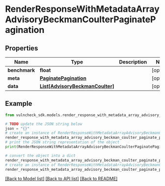 # RenderResponseWithMetadataArrayAdvisoryBeckmanCoulterPaginatePagination


## Properties

Name | Type | Description | Notes
------------ | ------------- | ------------- | -------------
**benchmark** | **float** |  | [optional] 
**meta** | [**PaginatePagination**](PaginatePagination.md) |  | [optional] 
**data** | [**List[AdvisoryBeckmanCoulter]**](AdvisoryBeckmanCoulter.md) |  | [optional] 

## Example

```python
from vulncheck_sdk.models.render_response_with_metadata_array_advisory_beckman_coulter_paginate_pagination import RenderResponseWithMetadataArrayAdvisoryBeckmanCoulterPaginatePagination

# TODO update the JSON string below
json = "{}"
# create an instance of RenderResponseWithMetadataArrayAdvisoryBeckmanCoulterPaginatePagination from a JSON string
render_response_with_metadata_array_advisory_beckman_coulter_paginate_pagination_instance = RenderResponseWithMetadataArrayAdvisoryBeckmanCoulterPaginatePagination.from_json(json)
# print the JSON string representation of the object
print(RenderResponseWithMetadataArrayAdvisoryBeckmanCoulterPaginatePagination.to_json())

# convert the object into a dict
render_response_with_metadata_array_advisory_beckman_coulter_paginate_pagination_dict = render_response_with_metadata_array_advisory_beckman_coulter_paginate_pagination_instance.to_dict()
# create an instance of RenderResponseWithMetadataArrayAdvisoryBeckmanCoulterPaginatePagination from a dict
render_response_with_metadata_array_advisory_beckman_coulter_paginate_pagination_from_dict = RenderResponseWithMetadataArrayAdvisoryBeckmanCoulterPaginatePagination.from_dict(render_response_with_metadata_array_advisory_beckman_coulter_paginate_pagination_dict)
```
[[Back to Model list]](../README.md#documentation-for-models) [[Back to API list]](../README.md#documentation-for-api-endpoints) [[Back to README]](../README.md)


